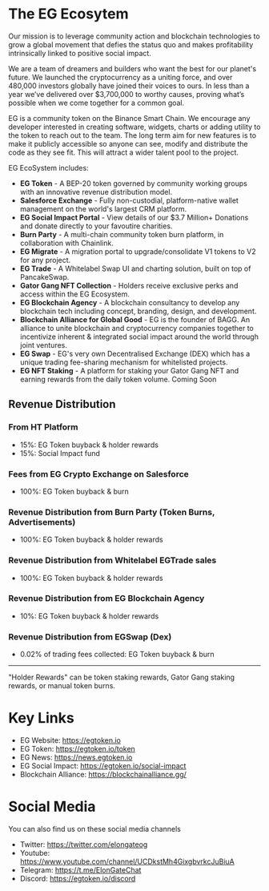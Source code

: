 # The EG Ecosytem

Our mission is to leverage community action and blockchain technologies to grow a global movement that defies the status quo and makes profitability intrinsically linked to positive social impact.<p>
We are a team of dreamers and builders who want the best for our planet's future.
We launched the cryptocurrency as a uniting force, and over 480,000 investors globally have joined their voices to ours. In less than a year we’ve delivered over $3,700,000 to worthy causes, proving what’s possible when we come together for a common goal. <p>

EG is a community token on the Binance Smart Chain. We encourage any developer interested in creating software, widgets, charts or adding utility to the token to reach out to the team. The long term aim for new features is to make it publicly accessible so anyone can see, modify and distribute the code as they see fit. This will attract a wider talent pool to the project. 

EG EcoSystem includes: <p>

* <b>EG Token</b> - A BEP-20 token governed by community working groups with an innovative revenue distribution model. <br>
* <b>Salesforce Exchange</b> - Fully non-custodial, platform-native wallet management on the world's largest CRM platform.<br>
* <b>EG Social Impact Portal</b> - View details of our $3.7 Million+ Donations and donate directly to your favoutire charities.<br>
* <b>Burn Party</b> - A multi-chain community token burn platform, in collaboration with Chainlink.<br>
* <b>EG Migrate</b> - A migration portal to upgrade/consolidate V1 tokens to V2 for any project.
* <b>EG Trade</b> - A Whitelabel Swap UI and charting solution, built on top of PancakeSwap.<br>
* <b>Gator Gang NFT Collection</b> - Holders receive exclusive perks and access within the EG Ecosystem.<br>
* <b>EG Blockchain Agency</b> - A blockchain consultancy to develop any blockchain tech including concept, branding, design, and development.<br>
* <b>Blockchain Alliance for Global Good</b> - EG is the founder of BAGG. An alliance to unite blockchain and cryptocurrency companies together to incentivize inherent & integrated social impact around the world through joint ventures.<br>
* <b>EG Swap</b> - EG's very own Decentralised Exchange (DEX) which has a unique trading fee-sharing mechanism for whitelisted projects. <br>
* <b>EG NFT Staking</b> - A platform for staking your Gator Gang NFT and earning rewards from the daily token volume. Coming Soon<br>


## Revenue Distribution 

### From HT Platform
* 15%: EG Token buyback & holder rewards</br>
* 15%: Social Impact fund</br>

### Fees from EG Crypto Exchange on Salesforce
* 100%: EG Token buyback & burn

### Revenue Distribution from Burn Party (Token Burns, Advertisements)
* 100%: EG Token buyback & holder rewards

### Revenue Distribution from Whitelabel EGTrade sales
* 100%: EG Token buyback & holder rewards

### Revenue Distribution from EG Blockchain Agency
* 10%: EG Token buyback & holder rewards

### Revenue Distribution from EGSwap (Dex)
* 0.02% of trading fees collected: EG Token buyback & burn

<hr>

"Holder Rewards" can be token staking rewards, Gator Gang staking rewards, or manual token burns.

# Key Links
* EG Website: https://egtoken.io <br>
* EG Token: https://egtoken.io/token <br>
* EG News: https://news.egtoken.io <br>
* EG Social Impact: https://egtoken.io/social-impact <br>
* Blockchain Alliance: https://blockchainalliance.gg/ 

# Social Media
You can also find us on these social media channels

* Twitter: https://twitter.com/elongateog <br>
* Youtube: https://www.youtube.com/channel/UCDkstMh4GixgbvrkcJuBiuA <br>
* Telegram: https://t.me/ElonGateChat <br>
* Discord: https://egtoken.io/discord <br>

